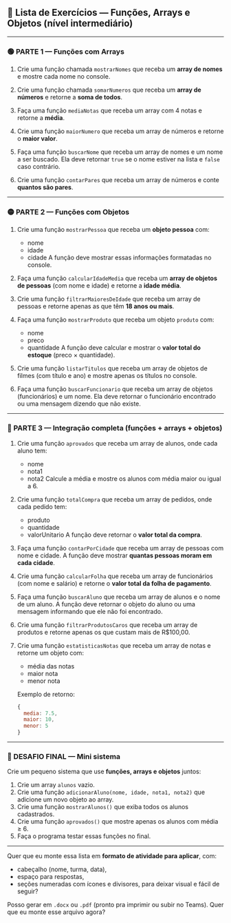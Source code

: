 ## 🧠 **Lista de Exercícios — Funções, Arrays e Objetos (nível intermediário)**

---

### 🟢 PARTE 1 — Funções com Arrays

1. Crie uma função chamada `mostrarNomes` que receba um **array de nomes** e mostre cada nome no console.

2. Crie uma função chamada `somarNumeros` que receba um **array de números** e retorne a **soma de todos**.

3. Faça uma função `mediaNotas` que receba um array com 4 notas e retorne a **média**.

4. Crie uma função `maiorNumero` que receba um array de números e retorne o **maior valor**.

5. Faça uma função `buscarNome` que receba um array de nomes e um nome a ser buscado.
   Ela deve retornar `true` se o nome estiver na lista e `false` caso contrário.

6. Crie uma função `contarPares` que receba um array de números e conte **quantos são pares**.

---

### 🟡 PARTE 2 — Funções com Objetos

1. Crie uma função `mostrarPessoa` que receba um **objeto pessoa** com:

   * nome
   * idade
   * cidade
     A função deve mostrar essas informações formatadas no console.

2. Faça uma função `calcularIdadeMedia` que receba um **array de objetos de pessoas** (com nome e idade) e retorne a **idade média**.

3. Crie uma função `filtrarMaioresDeIdade` que receba um array de pessoas e retorne apenas as que têm **18 anos ou mais**.

4. Faça uma função `mostrarProduto` que receba um objeto `produto` com:

   * nome
   * preco
   * quantidade
     A função deve calcular e mostrar o **valor total do estoque** (preco × quantidade).

5. Crie uma função `listarTitulos` que receba um array de objetos de filmes (com título e ano) e mostre apenas os títulos no console.

6. Faça uma função `buscarFuncionario` que receba um array de objetos (funcionários) e um nome.
   Ela deve retornar o funcionário encontrado ou uma mensagem dizendo que não existe.

---

### 🔵 PARTE 3 — Integração completa (funções + arrays + objetos)

1. Crie uma função `aprovados` que receba um array de alunos, onde cada aluno tem:

   * nome
   * nota1
   * nota2
     Calcule a média e mostre os alunos com média maior ou igual a 6.

2. Crie uma função `totalCompra` que receba um array de pedidos, onde cada pedido tem:

   * produto
   * quantidade
   * valorUnitario
     A função deve retornar o **valor total da compra**.

3. Faça uma função `contarPorCidade` que receba um array de pessoas com nome e cidade.
   A função deve mostrar **quantas pessoas moram em cada cidade**.

4. Crie uma função `calcularFolha` que receba um array de funcionários (com nome e salário)
   e retorne o **valor total da folha de pagamento**.

5. Faça uma função `buscarAluno` que receba um array de alunos e o nome de um aluno.
   A função deve retornar o objeto do aluno ou uma mensagem informando que ele não foi encontrado.

6. Crie uma função `filtrarProdutosCaros` que receba um array de produtos e retorne apenas os que custam mais de R$100,00.

7. Crie uma função `estatisticasNotas` que receba um array de notas e retorne um objeto com:

   * média das notas
   * maior nota
   * menor nota

   Exemplo de retorno:

   ```js
   {
     media: 7.5,
     maior: 10,
     menor: 5
   }
   ```

---

### 🔴 DESAFIO FINAL — Mini sistema

Crie um pequeno sistema que use **funções, arrays e objetos** juntos:

1. Crie um array `alunos` vazio.
2. Crie uma função `adicionarAluno(nome, idade, nota1, nota2)` que adicione um novo objeto ao array.
3. Crie uma função `mostrarAlunos()` que exiba todos os alunos cadastrados.
4. Crie uma função `aprovados()` que mostre apenas os alunos com média ≥ 6.
5. Faça o programa testar essas funções no final.

---

Quer que eu monte essa lista em **formato de atividade para aplicar**, com:

* cabeçalho (nome, turma, data),
* espaço para respostas,
* seções numeradas com ícones e divisores,
  para deixar visual e fácil de seguir?

Posso gerar em `.docx` ou `.pdf` (pronto pra imprimir ou subir no Teams).
Quer que eu monte esse arquivo agora?
